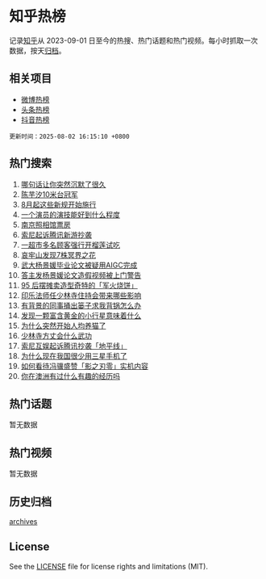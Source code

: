 # 知乎热榜

记录[知乎](https://www.zhihu.com/)从 2023-09-01 日至今的热搜、热门话题和热门视频。每小时抓取一次数据，按天[归档](archives)。

## 相关项目

- [微博热榜](https://github.com/hotarchive/weibo)
- [头条热榜](https://github.com/hotarchive/toutiao)
- [抖音热榜](https://github.com/hotarchive/douyin)


`更新时间：2025-08-02 16:15:10 +0800`

## 热门搜索

1. [哪句话让你突然沉默了很久](https://www.zhihu.com/search?q=%E5%93%AA%E5%8F%A5%E8%AF%9D%E8%AE%A9%E4%BD%A0%E7%AA%81%E7%84%B6%E6%B2%89%E9%BB%98%E4%BA%86%E5%BE%88%E4%B9%85)
1. [陈芋汐10米台冠军](https://www.zhihu.com/search?q=%E9%99%88%E8%8A%8B%E6%B1%9010%E7%B1%B3%E5%8F%B0%E5%86%A0%E5%86%9B)
1. [8月起这些新规开始施行](https://www.zhihu.com/search?q=8%E6%9C%88%E8%B5%B7%E8%BF%99%E4%BA%9B%E6%96%B0%E8%A7%84%E5%BC%80%E5%A7%8B%E6%96%BD%E8%A1%8C)
1. [一个演员的演技能好到什么程度](https://www.zhihu.com/search?q=%E4%B8%80%E4%B8%AA%E6%BC%94%E5%91%98%E7%9A%84%E6%BC%94%E6%8A%80%E8%83%BD%E5%A5%BD%E5%88%B0%E4%BB%80%E4%B9%88%E7%A8%8B%E5%BA%A6)
1. [南京照相馆票房](https://www.zhihu.com/search?q=%E5%8D%97%E4%BA%AC%E7%85%A7%E7%9B%B8%E9%A6%86%E7%A5%A8%E6%88%BF)
1. [索尼起诉腾讯新游抄袭](https://www.zhihu.com/search?q=%E7%B4%A2%E5%B0%BC%E8%B5%B7%E8%AF%89%E8%85%BE%E8%AE%AF%E6%96%B0%E6%B8%B8%E6%8A%84%E8%A2%AD)
1. [一超市多名顾客强行开榴莲试吃](https://www.zhihu.com/search?q=%E4%B8%80%E8%B6%85%E5%B8%82%E5%A4%9A%E5%90%8D%E9%A1%BE%E5%AE%A2%E5%BC%BA%E8%A1%8C%E5%BC%80%E6%A6%B4%E8%8E%B2%E8%AF%95%E5%90%83)
1. [哀牢山发现7株冥界之花](https://www.zhihu.com/search?q=%E5%93%80%E7%89%A2%E5%B1%B1%E5%8F%91%E7%8E%B07%E6%A0%AA%E5%86%A5%E7%95%8C%E4%B9%8B%E8%8A%B1)
1. [武大杨景媛毕业论文被疑用AIGC完成](https://www.zhihu.com/search?q=%E6%AD%A6%E5%A4%A7%E6%9D%A8%E6%99%AF%E5%AA%9B%E6%AF%95%E4%B8%9A%E8%AE%BA%E6%96%87%E8%A2%AB%E7%96%91%E7%94%A8AIGC%E5%AE%8C%E6%88%90)
1. [答主发杨景媛论文造假视频被上门警告](https://www.zhihu.com/search?q=%E7%AD%94%E4%B8%BB%E5%8F%91%E6%9D%A8%E6%99%AF%E5%AA%9B%E8%AE%BA%E6%96%87%E9%80%A0%E5%81%87%E8%A7%86%E9%A2%91%E8%A2%AB%E4%B8%8A%E9%97%A8%E8%AD%A6%E5%91%8A)
1. [95 后摆摊卖造型奇特的「军火烧饼」](https://www.zhihu.com/search?q=95%20%E5%90%8E%E6%91%86%E6%91%8A%E5%8D%96%E9%80%A0%E5%9E%8B%E5%A5%87%E7%89%B9%E7%9A%84%E3%80%8C%E5%86%9B%E7%81%AB%E7%83%A7%E9%A5%BC%E3%80%8D)
1. [印乐法师任少林寺住持会带来哪些影响](https://www.zhihu.com/search?q=%E5%8D%B0%E4%B9%90%E6%B3%95%E5%B8%88%E4%BB%BB%E5%B0%91%E6%9E%97%E5%AF%BA%E4%BD%8F%E6%8C%81%E4%BC%9A%E5%B8%A6%E6%9D%A5%E5%93%AA%E4%BA%9B%E5%BD%B1%E5%93%8D)
1. [有背景的同事捅出篓子求我背锅怎么办](https://www.zhihu.com/search?q=%E6%9C%89%E8%83%8C%E6%99%AF%E7%9A%84%E5%90%8C%E4%BA%8B%E6%8D%85%E5%87%BA%E7%AF%93%E5%AD%90%E6%B1%82%E6%88%91%E8%83%8C%E9%94%85%E6%80%8E%E4%B9%88%E5%8A%9E)
1. [发现一颗富含黄金的小行星意味着什么](https://www.zhihu.com/search?q=%E5%8F%91%E7%8E%B0%E4%B8%80%E9%A2%97%E5%AF%8C%E5%90%AB%E9%BB%84%E9%87%91%E7%9A%84%E5%B0%8F%E8%A1%8C%E6%98%9F%E6%84%8F%E5%91%B3%E7%9D%80%E4%BB%80%E4%B9%88)
1. [为什么突然开始人均养猫了](https://www.zhihu.com/search?q=%E4%B8%BA%E4%BB%80%E4%B9%88%E7%AA%81%E7%84%B6%E5%BC%80%E5%A7%8B%E4%BA%BA%E5%9D%87%E5%85%BB%E7%8C%AB%E4%BA%86)
1. [少林寺方丈会什么武功](https://www.zhihu.com/search?q=%E5%B0%91%E6%9E%97%E5%AF%BA%E6%96%B9%E4%B8%88%E4%BC%9A%E4%BB%80%E4%B9%88%E6%AD%A6%E5%8A%9F)
1. [索尼互娱起诉腾讯抄袭「地平线」](https://www.zhihu.com/search?q=%E7%B4%A2%E5%B0%BC%E4%BA%92%E5%A8%B1%E8%B5%B7%E8%AF%89%E8%85%BE%E8%AE%AF%E6%8A%84%E8%A2%AD%E3%80%8C%E5%9C%B0%E5%B9%B3%E7%BA%BF%E3%80%8D)
1. [为什么现在我国很少用三星手机了](https://www.zhihu.com/search?q=%E4%B8%BA%E4%BB%80%E4%B9%88%E7%8E%B0%E5%9C%A8%E6%88%91%E5%9B%BD%E5%BE%88%E5%B0%91%E7%94%A8%E4%B8%89%E6%98%9F%E6%89%8B%E6%9C%BA%E4%BA%86)
1. [如何看待冯骥盛赞「影之刃零」实机内容](https://www.zhihu.com/search?q=%E5%A6%82%E4%BD%95%E7%9C%8B%E5%BE%85%E5%86%AF%E9%AA%A5%E7%9B%9B%E8%B5%9E%E3%80%8C%E5%BD%B1%E4%B9%8B%E5%88%83%E9%9B%B6%E3%80%8D%E5%AE%9E%E6%9C%BA%E5%86%85%E5%AE%B9)
1. [你在澳洲有过什么有趣的经历吗](https://www.zhihu.com/search?q=%E4%BD%A0%E5%9C%A8%E6%BE%B3%E6%B4%B2%E6%9C%89%E8%BF%87%E4%BB%80%E4%B9%88%E6%9C%89%E8%B6%A3%E7%9A%84%E7%BB%8F%E5%8E%86%E5%90%97)

## 热门话题

暂无数据

## 热门视频

暂无数据

## 历史归档

[archives](archives)

## License

See the [LICENSE](LICENSE) file for license rights and limitations (MIT).
